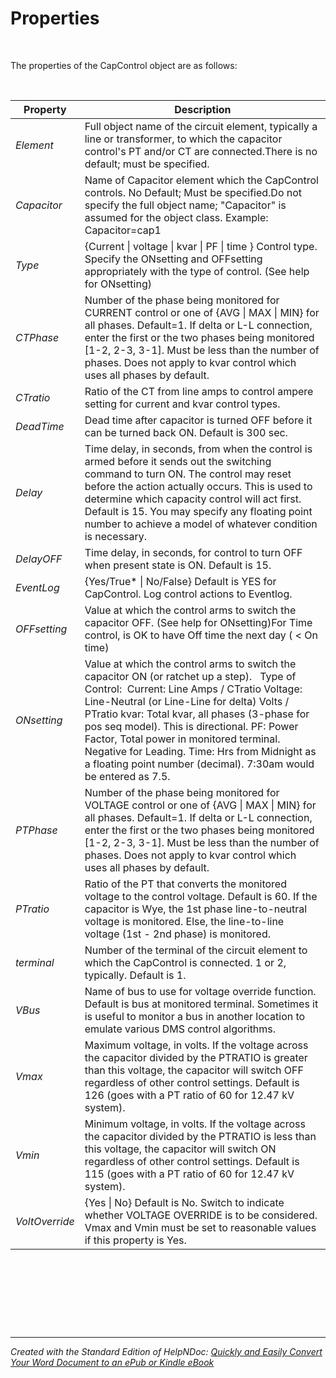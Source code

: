 # Properties

&nbsp;

The properties of the CapControl object are as follows:

&nbsp;

| **Property** | **Description** |
| --- | --- |
| *Element* | Full object name of the circuit element, typically a line or transformer, to which the capacitor control's PT and/or CT are connected.There is no default; must be specified. |
| *Capacitor* | Name of Capacitor element which the CapControl controls. No Default; Must be specified.Do not specify the full object name; "Capacitor" is assumed for the object class. Example: Capacitor=cap1 |
| *Type* | {Current \| voltage \| kvar \| PF \| time } Control type. Specify the ONsetting and OFFsetting appropriately with the type of control. (See help for ONsetting) |
| *CTPhase* | Number of the phase being monitored for CURRENT control or one of {AVG \| MAX \| MIN} for all phases. Default=1. If delta or L-L connection, enter the first or the two phases being monitored \[1-2, 2-3, 3-1\]. Must be less than the number of phases. Does not apply to kvar control which uses all phases by default. |
| *CTratio* | Ratio of the CT from line amps to control ampere setting for current and kvar control types. |
| *DeadTime* | Dead time after capacitor is turned OFF before it can be turned back ON. Default is 300 sec. |
| *Delay* | Time delay, in seconds, from when the control is armed before it sends out the switching command to turn ON. The control may reset before the action actually occurs. This is used to determine which capacity control will act first. Default is 15. You may specify any floating point number to achieve a model of whatever condition is necessary. |
| *DelayOFF* | Time delay, in seconds, for control to turn OFF when present state is ON. Default is 15. |
| *EventLog* | {Yes/True\* \| No/False} Default is YES for CapControl. Log control actions to Eventlog. |
| *OFFsetting* | Value at which the control arms to switch the capacitor OFF. (See help for ONsetting)For Time control, is OK to have Off time the next day ( \< On time) |
| *ONsetting* | Value at which the control arms to switch the capacitor ON (or ratchet up a step). &nbsp; Type of Control:&nbsp; Current: Line Amps / CTratio Voltage: Line-Neutral (or Line-Line for delta) Volts / PTratio kvar: Total kvar, all phases (3-phase for pos seq model). This is directional. PF: Power Factor, Total power in monitored terminal. Negative for Leading. Time: Hrs from Midnight as a floating point number (decimal). 7:30am would be entered as 7.5. |
| *PTPhase* | Number of the phase being monitored for VOLTAGE control or one of {AVG \| MAX \| MIN} for all phases. Default=1. If delta or L-L connection, enter the first or the two phases being monitored \[1-2, 2-3, 3-1\]. Must be less than the number of phases. Does not apply to kvar control which uses all phases by default. |
| *PTratio* | Ratio of the PT that converts the monitored voltage to the control voltage. Default is 60. If the capacitor is Wye, the 1st phase line-to-neutral voltage is monitored. Else, the line-to-line voltage (1st - 2nd phase) is monitored. |
| *terminal* | Number of the terminal of the circuit element to which the CapControl is connected. 1 or 2, typically. Default is 1. |
| *VBus* | Name of bus to use for voltage override function. Default is bus at monitored terminal. Sometimes it is useful to monitor a bus in another location to emulate various DMS control algorithms. |
| *Vmax* | Maximum voltage, in volts. If the voltage across the capacitor divided by the PTRATIO is greater than this voltage, the capacitor will switch OFF regardless of other control settings. Default is 126 (goes with a PT ratio of 60 for 12.47 kV system). |
| *Vmin* | Minimum voltage, in volts. If the voltage across the capacitor divided by the PTRATIO is less than this voltage, the capacitor will switch ON regardless of other control settings. Default is 115 (goes with a PT ratio of 60 for 12.47 kV system). |
| *VoltOverride* | {Yes \| No} Default is No. Switch to indicate whether VOLTAGE OVERRIDE is to be considered. Vmax and Vmin must be set to reasonable values if this property is Yes. |


&nbsp;

&nbsp;

&nbsp;

&nbsp;


***
_Created with the Standard Edition of HelpNDoc: [Quickly and Easily Convert Your Word Document to an ePub or Kindle eBook](<https://www.helpndoc.com/step-by-step-guides/how-to-convert-a-word-docx-file-to-an-epub-or-kindle-ebook/>)_

